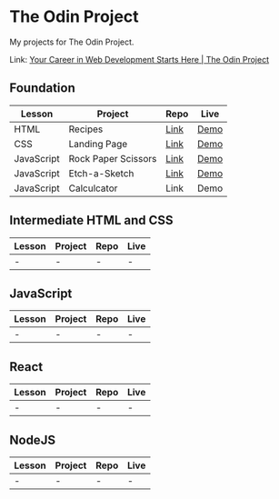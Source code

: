 # The Odin Project

My projects for The Odin Project.

Link: [Your Career in Web Development Starts Here | The Odin Project](https://www.theodinproject.com/)

## Foundation

| Lesson | Project | Repo | Live |
| --- | --- | --- | --- |
| HTML | Recipes | [Link](https://github.com/dzalt/the-odin-project/tree/main/odin-recipes) | [Demo](https://dzalt.github.io/the-odin-project/odin-recipes/) |
| CSS | Landing Page | [Link](https://github.com/dzalt/the-odin-project/tree/main/odin-landing-page) | [Demo](https://dzalt.github.io/the-odin-project/odin-landing-page/) |
| JavaScript | Rock Paper Scissors | [Link](https://github.com/dzalt/the-odin-project/tree/main/odin-rps) | [Demo](https://dzalt.github.io/the-odin-project/odin-rps/) |
| JavaScript | Etch-a-Sketch | [Link](https://github.com/dzalt/the-odin-project/tree/main/odin-etch) | [Demo](https://dzalt.github.io/the-odin-project/odin-etch/) |
| JavaScript | Calculcator | Link | Demo |

## Intermediate HTML and CSS

| Lesson | Project | Repo | Live |
| --- | --- | --- | --- |
| - | - | - | - |

## JavaScript

| Lesson | Project | Repo | Live |
| --- | --- | --- | --- |
| - | - | - | - |

## React

| Lesson | Project | Repo | Live |
| --- | --- | --- | --- |
| - | - | - | - |

## NodeJS

| Lesson | Project | Repo | Live |
| --- | --- | --- | --- |
| - | - | - | - |

